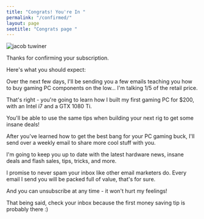 ```yaml
---
title: "Congrats! You're In " 
permalink: "/confirmed/"
layout: page
seotitle: "Congrats page " 
---
```


<img class="lazyload img-right img-small" alt="jacob tuwiner" data-src="/img/profile/headshot.JPG">

Thanks for confirming your subscription. 

Here's what you should expect: 

Over the next few days, I'll be sending you a few emails teaching you how to buy gaming PC components on the low... I'm talking 1/5 of the retail price. 

That's right - you're going to learn how I built my first gaming PC for $200, with an Intel i7 and a GTX 1080 Ti. 

You'll be able to use the same tips when building your next rig to get some insane deals!

After you've learned how to get the best bang for your PC gaming buck, I'll send over a weekly email to share more cool stuff with you. 

I'm going to keep you up to date with the latest hardware news, insane deals and flash sales, tips, tricks, and more. 

I promise to never spam your inbox like other email marketers do. Every email I send you will be packed full of value, that's for sure. 

And you can unsubscribe at any time - it won't hurt my feelings!

That being said, check your inbox because the first money saving tip is probably there :) 
